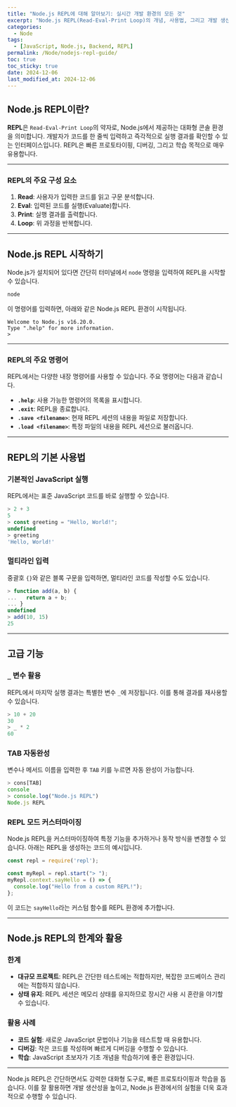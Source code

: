 ```yaml
---
title: "Node.js REPL에 대해 알아보기: 실시간 개발 환경의 모든 것"
excerpt: "Node.js REPL(Read-Eval-Print Loop)의 개념, 사용법, 그리고 개발 생산성을 높이는 방법에 대해 알아봅니다."
categories:
  - Node
tags:
  - [JavaScript, Node.js, Backend, REPL]
permalink: /Node/nodejs-repl-guide/
toc: true
toc_sticky: true
date: 2024-12-06
last_modified_at: 2024-12-06
---
```


## Node.js REPL이란?

**REPL**은 `Read-Eval-Print Loop`의 약자로, Node.js에서 제공하는 대화형 콘솔 환경을 의미합니다. 개발자가 코드를 한 줄씩 입력하고 즉각적으로 실행 결과를 확인할 수 있는 인터페이스입니다. REPL은 빠른 프로토타이핑, 디버깅, 그리고 학습 목적으로 매우 유용합니다.

---

### REPL의 주요 구성 요소

1. **Read**: 사용자가 입력한 코드를 읽고 구문 분석합니다.
2. **Eval**: 입력된 코드를 실행(Evaluate)합니다.
3. **Print**: 실행 결과를 출력합니다.
4. **Loop**: 위 과정을 반복합니다.

---

## Node.js REPL 시작하기

Node.js가 설치되어 있다면 간단히 터미널에서 `node` 명령을 입력하여 REPL을 시작할 수 있습니다.

```bash
node
```

이 명령어를 입력하면, 아래와 같은 Node.js REPL 환경이 시작됩니다.

```plaintext
Welcome to Node.js v16.20.0.
Type ".help" for more information.
>
```

---

### REPL의 주요 명령어

REPL에서는 다양한 내장 명령어를 사용할 수 있습니다. 주요 명령어는 다음과 같습니다.

- **`.help`**: 사용 가능한 명령어의 목록을 표시합니다.
- **`.exit`**: REPL을 종료합니다.
- **`.save <filename>`**: 현재 REPL 세션의 내용을 파일로 저장합니다.
- **`.load <filename>`**: 특정 파일의 내용을 REPL 세션으로 불러옵니다.

---

## REPL의 기본 사용법

### 기본적인 JavaScript 실행

REPL에서는 표준 JavaScript 코드를 바로 실행할 수 있습니다.

```js
> 2 + 3
5
> const greeting = "Hello, World!";
undefined
> greeting
'Hello, World!'
```

### 멀티라인 입력

중괄호 `{}`와 같은 블록 구문을 입력하면, 멀티라인 코드를 작성할 수도 있습니다.

```js
> function add(a, b) {
...   return a + b;
... }
undefined
> add(10, 15)
25
```

---

## 고급 기능

### `_` 변수 활용

REPL에서 마지막 실행 결과는 특별한 변수 `_`에 저장됩니다. 이를 통해 결과를 재사용할 수 있습니다.

```js
> 10 + 20
30
> _ * 2
60
```

### TAB 자동완성

변수나 메서드 이름을 입력한 후 `TAB` 키를 누르면 자동 완성이 가능합니다.

```js
> cons[TAB]
console
> console.log("Node.js REPL")
Node.js REPL
```

### REPL 모드 커스터마이징

Node.js REPL을 커스터마이징하여 특정 기능을 추가하거나 동작 방식을 변경할 수 있습니다. 아래는 REPL을 생성하는 코드의 예시입니다.

```js
const repl = require('repl');

const myRepl = repl.start("> ");
myRepl.context.sayHello = () => {
  console.log("Hello from a custom REPL!");
};
```
이 코드는 `sayHello`라는 커스텀 함수를 REPL 환경에 추가합니다.

---

## Node.js REPL의 한계와 활용

### 한계

- **대규모 프로젝트**: REPL은 간단한 테스트에는 적합하지만, 복잡한 코드베이스 관리에는 적합하지 않습니다.
- **상태 유지**: REPL 세션은 메모리 상태를 유지하므로 장시간 사용 시 혼란을 야기할 수 있습니다.

### 활용 사례

- **코드 실험**: 새로운 JavaScript 문법이나 기능을 테스트할 때 유용합니다.
- **디버깅**: 작은 코드를 작성하며 빠르게 디버깅을 수행할 수 있습니다.
- **학습**: JavaScript 초보자가 기초 개념을 학습하기에 좋은 환경입니다.

---

Node.js REPL은 간단하면서도 강력한 대화형 도구로, 빠른 프로토타이핑과 학습을 돕습니다. 이를 잘 활용하면 개발 생산성을 높이고, Node.js 환경에서의 실험을 더욱 효과적으로 수행할 수 있습니다.

